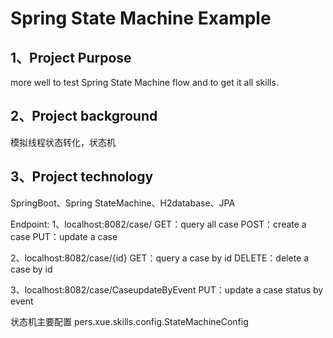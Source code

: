 # Spring State Machine Example

## 1、Project Purpose
more well to test Spring State Machine flow and to get it all skills.
## 2、Project background
模拟线程状态转化，状态机
## 3、Project technology
SpringBoot、Spring StateMachine、H2database、JPA


Endpoint:
1、localhost:8082/case/
GET：query all case
POST：create a case
PUT：update a case

2、localhost:8082/case/{id}
GET：query a case by id
DELETE：delete a case by id

3、localhost:8082/case/CaseupdateByEvent
PUT：update a case status by event

状态机主要配置
pers.xue.skills.config.StateMachineConfig

